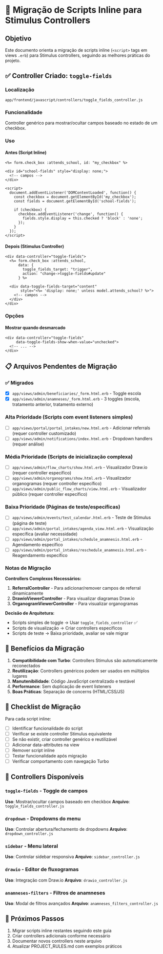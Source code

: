 # 🔄 Migração de Scripts Inline para Stimulus Controllers

## Objetivo

Este documento orienta a migração de scripts inline (`<script>` tags em views `.erb`) para Stimulus controllers, seguindo as melhores práticas do projeto.

## ✅ Controller Criado: `toggle-fields`

### Localização
`app/frontend/javascript/controllers/toggle_fields_controller.js`

### Funcionalidade
Controller genérico para mostrar/ocultar campos baseado no estado de um checkbox.

### Uso

#### Antes (Script Inline)
```erb
<%= form.check_box :attends_school, id: "my_checkbox" %>

<div id="school-fields" style="display: none;">
  <!-- campos -->
</div>

<script>
  document.addEventListener('DOMContentLoaded', function() {
    const checkbox = document.getElementById('my_checkbox');
    const fields = document.getElementById('school-fields');

    if (checkbox) {
      checkbox.addEventListener('change', function() {
        fields.style.display = this.checked ? 'block' : 'none';
      });
    }
  });
</script>
```

#### Depois (Stimulus Controller)
```erb
<div data-controller="toggle-fields">
  <%= form.check_box :attends_school,
      data: {
        toggle_fields_target: "trigger",
        action: "change->toggle-fields#update"
      } %>

  <div data-toggle-fields-target="content"
       style="<%= 'display: none;' unless model.attends_school? %>">
    <!-- campos -->
  </div>
</div>
```

### Opções

#### Mostrar quando desmarcado
```erb
<div data-controller="toggle-fields"
     data-toggle-fields-show-when-value="unchecked">
  <!-- ... -->
</div>
```

## 📋 Arquivos Pendentes de Migração

### ✅ Migrados
- [x] `app/views/admin/beneficiaries/_form.html.erb` - Toggle escola
- [x] `app/views/admin/anamneses/_form.html.erb` - 3 toggles (escola, tratamento anterior, tratamento externo)

### Alta Prioridade (Scripts com event listeners simples)
- [ ] `app/views/portal/portal_intakes/new.html.erb` - Adicionar referrals (requer controller customizado)
- [ ] `app/views/admin/notifications/index.html.erb` - Dropdown handlers (requer análise)

### Média Prioridade (Scripts de inicialização complexa)
- [ ] `app/views/admin/flow_charts/show.html.erb` - Visualizador Draw.io (requer controller específico)
- [ ] `app/views/admin/organograms/show.html.erb` - Visualizador organogramas (requer controller específico)
- [ ] `app/views/admin/public_flow_charts/view.html.erb` - Visualizador público (requer controller específico)

### Baixa Prioridade (Páginas de teste/específicas)
- [ ] `app/views/admin/events/test_calendar.html.erb` - Teste de Stimulus (página de teste)
- [ ] `app/views/admin/portal_intakes/agenda_view.html.erb` - Visualização específica (avaliar necessidade)
- [ ] `app/views/admin/portal_intakes/schedule_anamnesis.html.erb` - Agendamento específico
- [ ] `app/views/admin/portal_intakes/reschedule_anamnesis.html.erb` - Reagendamento específico

### Notas de Migração

**Controllers Complexos Necessários:**
1. **ReferralController** - Para adicionar/remover campos de referral dinamicamente
2. **DrawioViewerController** - Para visualizar diagramas Draw.io
3. **OrganogramViewerController** - Para visualizar organogramas

**Decisão de Arquitetura:**
- Scripts simples de toggle → Usar `toggle_fields_controller` ✅
- Scripts de visualização → Criar controllers específicos
- Scripts de teste → Baixa prioridade, avaliar se vale migrar

## 🎯 Benefícios da Migração

1. **Compatibilidade com Turbo**: Controllers Stimulus são automaticamente reconectados
2. **Reutilização**: Controllers genéricos podem ser usados em múltiplos lugares
3. **Manutenibilidade**: Código JavaScript centralizado e testável
4. **Performance**: Sem duplicação de event listeners
5. **Boas Práticas**: Separação de concerns (HTML/CSS/JS)

## 📝 Checklist de Migração

Para cada script inline:

- [ ] Identificar funcionalidade do script
- [ ] Verificar se existe controller Stimulus equivalente
- [ ] Se não existir, criar controller genérico e reutilizável
- [ ] Adicionar data-attributes na view
- [ ] Remover script inline
- [ ] Testar funcionalidade após migração
- [ ] Verificar comportamento com navegação Turbo

## 🔧 Controllers Disponíveis

### `toggle-fields` - Toggle de campos
**Uso**: Mostrar/ocultar campos baseado em checkbox
**Arquivo**: `toggle_fields_controller.js`

### `dropdown` - Dropdowns do menu
**Uso**: Controlar abertura/fechamento de dropdowns
**Arquivo**: `dropdown_controller.js`

### `sidebar` - Menu lateral
**Uso**: Controlar sidebar responsiva
**Arquivo**: `sidebar_controller.js`

### `drawio` - Editor de fluxogramas
**Uso**: Integração com Draw.io
**Arquivo**: `drawio_controller.js`

### `anamneses-filters` - Filtros de anamneses
**Uso**: Modal de filtros avançados
**Arquivo**: `anamneses_filters_controller.js`

## 🚀 Próximos Passos

1. Migrar scripts inline restantes seguindo este guia
2. Criar controllers adicionais conforme necessário
3. Documentar novos controllers neste arquivo
4. Atualizar PROJECT_RULES.md com exemplos práticos
